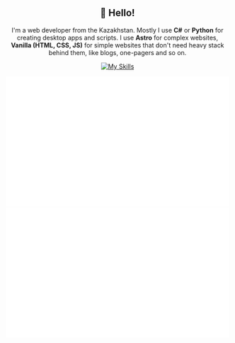 <div align="center">
  
  ## 👋 Hello!

  I'm a web developer from the Kazakhstan. Mostly I use **C#** or **Python** for creating desktop apps and scripts. I use **Astro** for complex websites, **Vanilla (HTML, CSS, JS)** for simple websites that don't need heavy stack behind them, like blogs, one-pagers and so on.

  [![My Skills](https://skillicons.dev/icons?i=python,js,cs,astro,nuxt,vue,fastapi,dotnet,lua,cloudflare,vercel,github,nodejs,git,pnpm,unity,azure,vscode,visualstudio,pycharm,linux,windows)](https://skillicons.dev)
  
  ![](https://raw.githubusercontent.com/Nitrrine/github-stats-transparent/output/generated/overview.svg)
  ![](https://raw.githubusercontent.com/Nitrrine/github-stats-transparent/output/generated/languages.svg)
  
</div>
